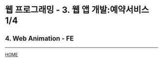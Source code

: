 # 웹 프로그래밍 - 3. 웹 앱 개발:예약서비스 1/4

## 4. Web Animation - FE


---
[HOME](https://github.com/tunaep5/Boostcourse/blob/master/README.md)
